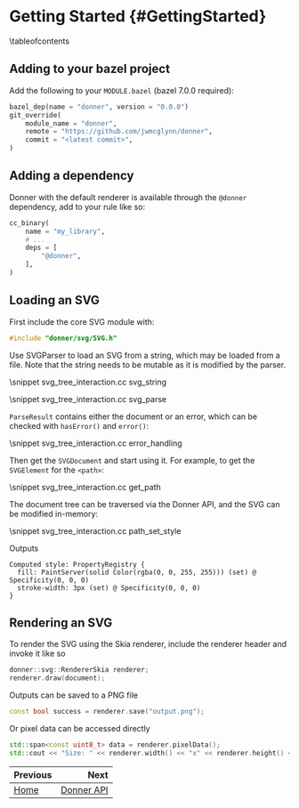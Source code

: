 # Getting Started {#GettingStarted}

\tableofcontents

## Adding to your bazel project

Add the following to your `MODULE.bazel` (bazel 7.0.0 required):

```py
bazel_dep(name = "donner", version = "0.0.0")
git_override(
    module_name = "donner",
    remote = "https://github.com/jwmcglynn/donner",
    commit = "<latest commit>",
)
```

## Adding a dependency

Donner with the default renderer is available through the `@donner` dependency, add to your rule like so:

```py
cc_binary(
    name = "my_library",
    # ...
    deps = [
        "@donner",
    ],
)
```

## Loading an SVG

First include the core SVG module with:

```cpp
#include "donner/svg/SVG.h"
```

Use SVGParser to load an SVG from a string, which may be loaded from a file. Note that the string needs to be mutable as it is modified by the parser.

\snippet svg_tree_interaction.cc svg_string

\snippet svg_tree_interaction.cc svg_parse

`ParseResult` contains either the document or an error, which can be checked with `hasError()` and `error()`:

\snippet svg_tree_interaction.cc error_handling

Then get the `SVGDocument` and start using it. For example, to get the `SVGElement` for the `<path>`:

\snippet svg_tree_interaction.cc get_path

The document tree can be traversed via the Donner API, and the SVG can be modified in-memory:

\snippet svg_tree_interaction.cc path_set_style

Outputs

```
Computed style: PropertyRegistry {
  fill: PaintServer(solid Color(rgba(0, 0, 255, 255))) (set) @ Specificity(0, 0, 0)
  stroke-width: 3px (set) @ Specificity(0, 0, 0)
}
```

## Rendering an SVG

To render the SVG using the Skia renderer, include the renderer header and invoke it like so

```cpp
donner::svg::RendererSkia renderer;
renderer.draw(document);
```

Outputs can be saved to a PNG file

```cpp
const bool success = renderer.save("output.png");
```

Or pixel data can be accessed directly

```cpp
std::span<const uint8_t> data = renderer.pixelData();
std::cout << "Size: " << renderer.width() << "x" << renderer.height() << "\n";
```

<div class="section_buttons">

| Previous           |                         Next |
| :----------------- | ---------------------------: |
| [Home](index.html) | [Donner API](DonnerAPI.html) |

</div>
